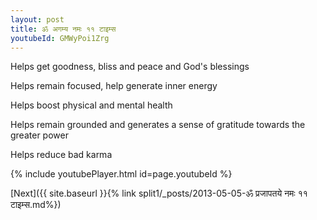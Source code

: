 ```yaml
---
layout: post
title: ॐ अगम्य नमः ११ टाइम्स
youtubeId: GMWyPoi1Zrg
---
```

 
 
Helps get goodness, bliss and peace and God's blessings
 
Helps remain focused, help generate inner energy 
 
Helps boost physical and mental health 
 
Helps remain grounded and generates a sense of gratitude towards the greater power 
 
Helps reduce bad karma
 
 
 
 


{% include youtubePlayer.html id=page.youtubeId %}
 
[Next]({{ site.baseurl }}{% link  split1/_posts/2013-05-05-ॐ प्रजापतये नमः ११ टाइम्स.md%})
 
